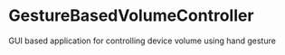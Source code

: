 # GestureBasedVolumeController
GUI based application for controlling device volume using hand gesture
